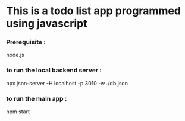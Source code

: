 # This is a todo list app programmed using javascript

### Prerequisite :
node.js

### to run the local backend server : 
npx json-server -H localhost -p 3010 -w ./db.json

### to run the main app : 
npm start
